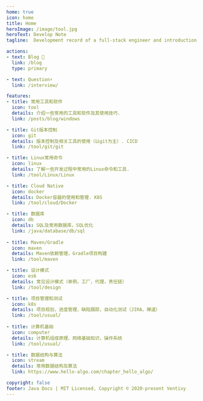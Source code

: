```yaml
---
home: true
icon: home
title: Home
heroImage: /image/tool.jpg
heroText: Develop Note
tagline:  Development record of a full-stack engineer and introduction to some develop tool.

actions:
- text: Blog 📝
  link: /blog
  type: primary

- text: Question⚡
  link: /interview/

features:
- title: 常用工具和软件
  icon: tool
  details: 介绍一些常用的工具和软件及其使用技巧.
  link: /posts/blog/windows

- title: Git版本控制
  icon: git
  details: 版本控制及相关工具的使用（以git为主）. CICD
  link: /tool/git/git

- title: Linux常用命令
  icon: linux
  details: 了解一些开发过程中常用的Linux命令和工具.
  link: /tool/Linux/Linux

- title: Cloud Native
  icon: docker
  details: Docker容器的使用和管理. K8S
  link: /tool/cloud/Docker

- title: 数据库
  icon: db
  details: SQL及常用数据库，SQL优化
  link: /java/database/db/sql
  
- title: Maven/Gradle
  icon: maven
  details: Maven依赖管理，Gradle项目构建
  link: /tool/maven

- title: 设计模式
  icon: es6
  details: 常见设计模式（单例，工厂，代理，责任链）
  link: /tool/design

- title: 项目管理和测试
  icon: k8s
  details: 项目规划，进度管理，缺陷跟踪，自动化测试（JIRA，禅道）
  link: /tool/usual/
  
- title: 计算机基础
  icon: computer
  details: 计算机组成原理、网络基础知识，操作系统
  link: /tool/usual/

- title: 数据结构与算法
  icon: stream
  details: 常用数据结构及算法
  link: https://www.hello-algo.com/chapter_hello_algo/

copyright: false
footer: Java Docs | MIT Licensed, Copyright © 2020-present Ventixy
---
```

